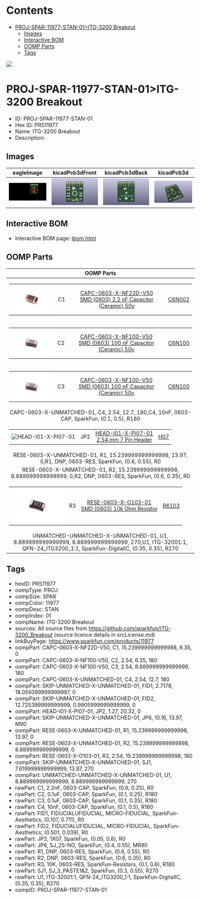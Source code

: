 



Contents
========

* [PROJ-SPAR-11977-STAN-01>ITG-3200 Breakout](#proj-spar-11977-stan-01itg-3200-breakout)
	* [Images](#images)
	* [Interactive BOM](#interactive-bom)
	* [OOMP Parts](#oomp-parts)
	* [Tags](#tags)
  
![][im]
# PROJ-SPAR-11977-STAN-01>ITG-3200 Breakout

- ID: PROJ-SPAR-11977-STAN-01
- Hex ID: PRS11977
- Name: ITG-3200 Breakout
- Description: 

## Images
  
  

|eagleImage|kicadPcb3dFront|kicadPcb3dBack|kicadPcb3d|
| :---: | :---: | :---: | :---: |
|[![eagleImage](eagleImage_140.png)](eagleImage_600.png)|[![kicadPcb3dFront](kicadPcb3dFront_140.png)](kicadPcb3dFront_600.png)|[![kicadPcb3dBack](kicadPcb3dBack_140.png)](kicadPcb3dBack_600.png)|[![kicadPcb3d](kicadPcb3d_140.png)](kicadPcb3d_600.png)|

## Interactive BOM

- Interactive BOM page: [ibom.html](kicad/bom/ibom.html)

## OOMP Parts
  

|OOMP Parts|
| :---: |
|<table><tr><td>![CAPC-0603-X-NF22D-V50](https://raw.githubusercontent.com/oomlout/oomlout_OOMP_parts/main/CAPC-0603-X-NF22D-V50/image_140.jpg)</td><td> C1</td><td>[CAPC-0603-X-NF22D-V50<br>SMD (0603) 2.2 nF Capacitor (Ceramic) 50v](https://github.com/oomlout/oomlout_OOMP_parts/tree/main/CAPC-0603-X-NF22D-V50/)</td><td>[C6N002](https://github.com/oomlout/oomlout_OOMP_parts/tree/main/CAPC-0603-X-NF22D-V50/)</td></tr></table>|
|<table><tr><td>![CAPC-0603-X-NF100-V50](https://raw.githubusercontent.com/oomlout/oomlout_OOMP_parts/main/CAPC-0603-X-NF100-V50/image_140.jpg)</td><td> C2</td><td>[CAPC-0603-X-NF100-V50<br>SMD (0603) 100 nF Capacitor (Ceramic) 50v](https://github.com/oomlout/oomlout_OOMP_parts/tree/main/CAPC-0603-X-NF100-V50/)</td><td>[C6N100](https://github.com/oomlout/oomlout_OOMP_parts/tree/main/CAPC-0603-X-NF100-V50/)</td></tr></table>|
|<table><tr><td>![CAPC-0603-X-NF100-V50](https://raw.githubusercontent.com/oomlout/oomlout_OOMP_parts/main/CAPC-0603-X-NF100-V50/image_140.jpg)</td><td> C3</td><td>[CAPC-0603-X-NF100-V50<br>SMD (0603) 100 nF Capacitor (Ceramic) 50v](https://github.com/oomlout/oomlout_OOMP_parts/tree/main/CAPC-0603-X-NF100-V50/)</td><td>[C6N100](https://github.com/oomlout/oomlout_OOMP_parts/tree/main/CAPC-0603-X-NF100-V50/)</td></tr></table>|
|CAPC-0603-X-UNMATCHED-01, C4, 2.54, 12.7, 180,C4, 10nF, 0603-CAP, SparkFun, (0.1, 0.5), R180|
|<table><tr><td>![HEAD-I01-X-PI07-01](https://raw.githubusercontent.com/oomlout/oomlout_OOMP_parts/main/HEAD-I01-X-PI07-01/image_140.jpg)</td><td> JP2</td><td>[HEAD-I01-X-PI07-01<br>2.54 mm 7 Pin Header](https://github.com/oomlout/oomlout_OOMP_parts/tree/main/HEAD-I01-X-PI07-01/)</td><td>[H07](https://github.com/oomlout/oomlout_OOMP_parts/tree/main/HEAD-I01-X-PI07-01/)</td></tr></table>|
|RESE-0603-X-UNMATCHED-01, R1, 15.239999999999998, 13.97, 0,R1, DNP, 0603-RES, SparkFun, (0.6, 0.55), R0|
|RESE-0603-X-UNMATCHED-01, R2, 15.239999999999998, 8.889999999999999, 0,R2, DNP, 0603-RES, SparkFun, (0.6, 0.35), R0|
|<table><tr><td>![RESE-0603-X-O103-01](https://raw.githubusercontent.com/oomlout/oomlout_OOMP_parts/main/RESE-0603-X-O103-01/image_140.jpg)</td><td> R3</td><td>[RESE-0603-X-O103-01<br>SMD (0603) 10k Ohm Resistor](https://github.com/oomlout/oomlout_OOMP_parts/tree/main/RESE-0603-X-O103-01/)</td><td>[R6103](https://github.com/oomlout/oomlout_OOMP_parts/tree/main/RESE-0603-X-O103-01/)</td></tr></table>|
|UNMATCHED-UNMATCHED-X-UNMATCHED-01, U1, 8.889999999999999, 8.889999999999999, 270,U1, ITG-32001:1, QFN-24_ITG3200_1:1, SparkFun-DigitalIC, (0.35, 0.35), R270|

## Tags

- hexID: PRS11977
- oompType: PROJ
- oompSize: SPAR
- oompColor: 11977
- oompDesc: STAN
- oompIndex: 01
- oompName: ITG-3200 Breakout
- sources: All source files from https://github.com/sparkfun/ITG-3200_Breakout (source licence details in srcLicense.md)
- linkBuyPage: https://www.sparkfun.com/products/11977
- oompPart: CAPC-0603-X-NF22D-V50, C1, 15.239999999999998, 6.35, 0
- oompPart: CAPC-0603-X-NF100-V50, C2, 2.54, 6.35, 180
- oompPart: CAPC-0603-X-NF100-V50, C3, 2.54, 8.889999999999999, 180
- oompPart: CAPC-0603-X-UNMATCHED-01, C4, 2.54, 12.7, 180
- oompPart: SKIP-UNMATCHED-X-UNMATCHED-01, FID1, 2.7178, 18.059399999999997, 0
- oompPart: SKIP-UNMATCHED-X-UNMATCHED-01, FID2, 12.725399999999999, 0.9905999999999999, 0
- oompPart: HEAD-I01-X-PI07-01, JP2, 1.27, 20.32, 0
- oompPart: SKIP-UNMATCHED-X-UNMATCHED-01, JP6, 10.16, 13.97, M90
- oompPart: RESE-0603-X-UNMATCHED-01, R1, 15.239999999999998, 13.97, 0
- oompPart: RESE-0603-X-UNMATCHED-01, R2, 15.239999999999998, 8.889999999999999, 0
- oompPart: RESE-0603-X-O103-01, R3, 2.54, 15.239999999999998, 180
- oompPart: SKIP-UNMATCHED-X-UNMATCHED-01, SJ1, 7.619999999999999, 13.97, 270
- oompPart: UNMATCHED-UNMATCHED-X-UNMATCHED-01, U1, 8.889999999999999, 8.889999999999999, 270
- rawPart: C1, 2.2nF, 0603-CAP, SparkFun, (0.6, 0.25), R0
- rawPart: C2, 0.1uF, 0603-CAP, SparkFun, (0.1, 0.25), R180
- rawPart: C3, 0.1uF, 0603-CAP, SparkFun, (0.1, 0.35), R180
- rawPart: C4, 10nF, 0603-CAP, SparkFun, (0.1, 0.5), R180
- rawPart: FID1, FIDUCIALUFIDUCIAL, MICRO-FIDUCIAL, SparkFun-Aesthetics, (0.107, 0.711), R0
- rawPart: FID2, FIDUCIALUFIDUCIAL, MICRO-FIDUCIAL, SparkFun-Aesthetics, (0.501, 0.039), R0
- rawPart: JP2, 1X07, SparkFun, (0.05, 0.8), R0
- rawPart: JP6, SJ_2S-NO, SparkFun, (0.4, 0.55), MR90
- rawPart: R1, DNP, 0603-RES, SparkFun, (0.6, 0.55), R0
- rawPart: R2, DNP, 0603-RES, SparkFun, (0.6, 0.35), R0
- rawPart: R3, 10K, 0603-RES, SparkFun-Resistors, (0.1, 0.6), R180
- rawPart: SJ1, SJ_3_PASTE1&2, SparkFun, (0.3, 0.55), R270
- rawPart: U1, ITG-32001:1, QFN-24_ITG3200_1:1, SparkFun-DigitalIC, (0.35, 0.35), R270
- oompID: PROJ-SPAR-11977-STAN-01



[im]: kicadPcb3d_450.png
